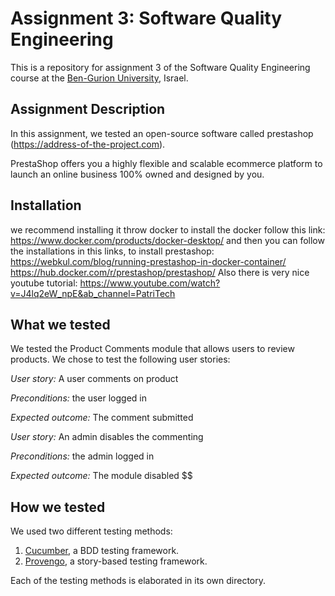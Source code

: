 # Assignment 3: Software Quality Engineering
This is a repository for assignment 3 of the Software Quality Engineering course at the [Ben-Gurion University](https://in.bgu.ac.il/), Israel.

## Assignment Description
In this assignment, we tested an open-source software called prestashop (https://address-of-the-project.com).

PrestaShop offers you a highly flexible and scalable ecommerce platform to launch an online business 100% owned and designed by you.

## Installation
we recommend installing it throw docker
to install the docker follow this link: https://www.docker.com/products/docker-desktop/
and then you can follow the installations in this links, to install prestashop: 
https://webkul.com/blog/running-prestashop-in-docker-container/
https://hub.docker.com/r/prestashop/prestashop/
Also there is very nice youtube tutorial:
https://www.youtube.com/watch?v=J4lq2eW_npE&ab_channel=PatriTech


## What we tested

We tested the Product Comments module that allows users to review products. We chose to test the following user stories: 

*User story:* A user comments on product

*Preconditions:* the user logged in

*Expected outcome:* The comment submitted

*User story:* An admin disables the commenting

*Preconditions:* the admin logged in

*Expected outcome:* The module disabled
$$

## How we tested
We used two different testing methods:
1. [Cucumber](https://cucumber.io/), a BDD testing framework.
2. [Provengo](https://provengo.tech/), a story-based testing framework.

Each of the testing methods is elaborated in its own directory. 


  
